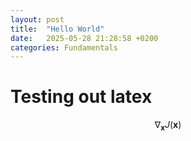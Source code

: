 ```yaml
---
layout: post
title:  "Hello World"
date:   2025-05-28 21:28:58 +0200
categories: Fundamentals
---
```


# Testing out latex

$$ \nabla_\boldsymbol{x} J(\boldsymbol{x}) $$